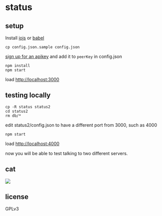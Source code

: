 # status

## setup

Install [iojs](https://iojs.org) or [babel](https://babeljs.io)

    cp config.json.sample config.json

[sign up for an apikey](http://peerjs.com/) and add it to `peerKey` in config.json

    npm install
    npm start

load [http://localhost:3000](http://localhost:3000)

## testing locally

    cp -R status status2
    cd status2
    rm db/*

edit status2/config.json to have a different port from 3000, such as 4000

    npm start

load [http://localhost:4000](http://localhost:4000)

now you will be able to test talking to two different servers.

## cat
![](https://dl.dropboxusercontent.com/u/37968874/gifs/cat-typing-hacking-keyboard-computer.gif)

## license

GPLv3
